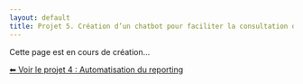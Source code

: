 ```yaml
---
layout: default
title: Projet 5. Création d’un chatbot pour faciliter la consultation de documents techniques
---
```


Cette page est en cours de création...


<div class="projet-navigation single-left">
  <a href="{{ site.baseurl }}/projet4" class="prev-projet">⬅ Voir le projet 4 : Automatisation du reporting</a>
</div>